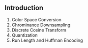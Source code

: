 ## Introduction



1. Color Space Conversion
2. Chrominance Downsampling
3. Discrete Cosine Transform
4. Quantization
5. Run Length and Huffman Encoding